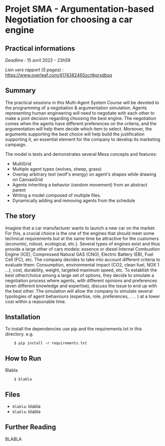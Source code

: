 # Projet SMA - Argumentation-based Negotiation for choosing a car engine 

## Practical informations

*Deadline :* 15 avril 2022 - 23h59

*Lien vers rapport (5 pages) :* https://www.overleaf.com/4174382465zcrtkprxdbsq

## Summary

The practical sessions in this Multi-Agent System Course will be devoted to the programming of a negotiation & argumentation simulation. Agents representing human engineering will need to negotiate with each other to make a joint decision regarding choosing the best engine. The negotiation comes when the agents have different preferences on the criteria, and the argumentation will help them decide which item to select. Moreover, the arguments supporting the best choice will help build the justification supporting it, an essential element for the company to develop its marketing campaign.

The model is tests and demonstrates several Mesa concepts and features:
 - MultiGrid
 - Multiple agent types (wolves, sheep, grass)
 - Overlay arbitrary text (wolf's energy) on agent's shapes while drawing on CanvasGrid
 - Agents inheriting a behavior (random movement) from an abstract parent
 - Writing a model composed of multiple files.
 - Dynamically adding and removing agents from the schedule

## The story

Imagine that a car manufacturer wants to launch a new car on the market. For this, a crucial choice is the one of the engines that should meet some technical requirements but at the same time be attractive for the customers (economic, robust, ecological, etc.). Several types of engines exist and thus provide a large other of cars models: essence or diesel Internal Combustion Engine (ICE), Compressed Natural GAS (CNG), Electric Battery (EB), Fuel Cell (FC), etc. The company decides to take into account different criteria to evaluate them: Consumption, environmental impact (CO2, clean fuel, NOX 1 ...), cost, durability, weight, targeted maximum speed, etc. To establish the best other/choice among a large set of options, they decide to simulate a negotiation process where agents, with different opinions and preferences (even different knowledge and expertise), discuss the issue to end up with the best other. The simulation will allow the company to simulate several typologies of agent behaviours (expertise, role, preferences, . . . ) at a lower cost within a reasonable time.

## Installation

To install the dependencies use pip and the requirements.txt in this directory. e.g.

```
    $ pip install -r requirements.txt
```

## How to Run

Blabla

```
    $ blabla
```

## Files

* ``blabla``: blabla
* ``blabla``: blabla

## Further Reading

BLABLA

